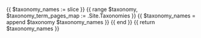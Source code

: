 {{ $taxonomy_names := slice }}
{{ range $taxonomy, $taxonomy_term_pages_map := .Site.Taxonomies }}
   {{ $taxonomy_names = append $taxonomy $taxonomy_names }}
{{ end }}
{{ return $taxonomy_names }}
